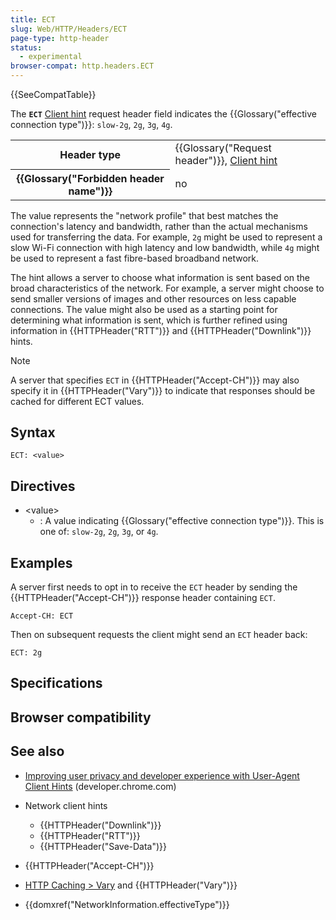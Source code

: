 ```yaml
---
title: ECT
slug: Web/HTTP/Headers/ECT
page-type: http-header
status:
  - experimental
browser-compat: http.headers.ECT
---
```


 {{SeeCompatTable}}

The **`ECT`** [Client hint](/Web/HTTP/Client_hints) request header field indicates the {{Glossary("effective connection type")}}: `slow-2g`, `2g`, `3g`, `4g`.

<table class="properties">
  <tbody>
    <tr>
      <th scope="row">Header type</th>
      <td>
        {{Glossary("Request header")}},
        <a href="/Web/HTTP/Client_hints">Client hint</a>
      </td>
    </tr>
    <tr>
      <th scope="row">{{Glossary("Forbidden header name")}}</th>
      <td>no</td>
    </tr>
  </tbody>
</table>

The value represents the "network profile" that best matches the connection's latency and bandwidth, rather than the actual mechanisms used for transferring the data. For example, `2g` might be used to represent a slow Wi-Fi connection with high latency and low bandwidth, while `4g` might be used to represent a fast fibre-based broadband network.

The hint allows a server to choose what information is sent based on the broad characteristics of the network. For example, a server might choose to send smaller versions of images and other resources on less capable connections. The value might also be used as a starting point for determining what information is sent, which is further refined using information in {{HTTPHeader("RTT")}} and {{HTTPHeader("Downlink")}} hints.

> [!NOTE]
> A server that specifies `ECT` in {{HTTPHeader("Accept-CH")}} may also specify it in {{HTTPHeader("Vary")}} to indicate that responses should be cached for different ECT values.

## Syntax

```http
ECT: <value>
```

## Directives

- \<value>
  - : A value indicating {{Glossary("effective connection type")}}. This is one of: `slow-2g`, `2g`, `3g`, or `4g`.

## Examples

A server first needs to opt in to receive the `ECT` header by sending the {{HTTPHeader("Accept-CH")}} response header containing `ECT`.

```http
Accept-CH: ECT
```

Then on subsequent requests the client might send an `ECT` header back:

```http
ECT: 2g
```

## Specifications



## Browser compatibility



## See also

- [Improving user privacy and developer experience with User-Agent Client Hints](https://developer.chrome.com/docs/privacy-security/user-agent-client-hints) (developer.chrome.com)
- Network client hints

  - {{HTTPHeader("Downlink")}}
  - {{HTTPHeader("RTT")}}
  - {{HTTPHeader("Save-Data")}}

- {{HTTPHeader("Accept-CH")}}
- [HTTP Caching > Vary](/Web/HTTP/Caching#vary) and {{HTTPHeader("Vary")}}
- {{domxref("NetworkInformation.effectiveType")}}
